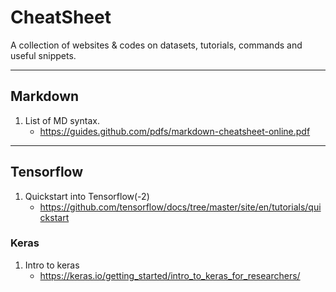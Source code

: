 # CheatSheet
A collection of websites &amp; codes on datasets, tutorials, commands and useful snippets.

---
## Markdown
1. List of MD syntax. 
   - https://guides.github.com/pdfs/markdown-cheatsheet-online.pdf

---
## Tensorflow
1. Quickstart into Tensorflow(-2)
   - https://github.com/tensorflow/docs/tree/master/site/en/tutorials/quickstart

### Keras
1. Intro to keras 
   - https://keras.io/getting_started/intro_to_keras_for_researchers/
